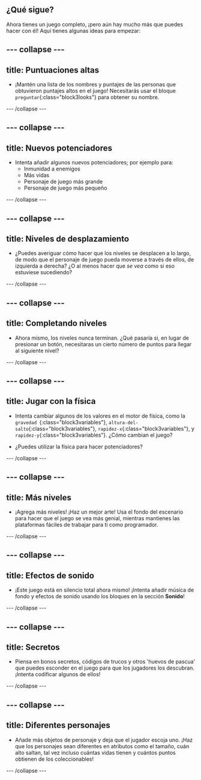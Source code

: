 ## ¿Qué sigue?

Ahora tienes un juego completo, ¡pero aún hay mucho más que puedes hacer con él! Aquí tienes algunas ideas para empezar:

## \--- collapse \---

## title: Puntuaciones altas

+ ¡Mantén una lista de los nombres y puntajes de las personas que obtuvieron puntajes altos en el juego! Necesitarás usar el bloque `preguntar`{:class="block3looks"} para obtener su nombre.

\--- /collapse \---

## \--- collapse \---

## title: Nuevos potenciadores

+ Intenta añadir algunos nuevos potenciadores; por ejemplo para: 
  + Inmunidad a enemigos
  + Más vidas
  + Personaje de juego más grande
  + Personaje de juego más pequeño

\--- /collapse \---

## \--- collapse \---

## title: Niveles de desplazamiento

+ ¿Puedes averiguar cómo hacer que los niveles se desplacen a lo largo, de modo que el personaje de juego pueda moverse a través de ellos, de izquierda a derecha? ¿O al menos hacer que *se vea* como si eso estuviese sucediendo?

\--- /collapse \---

## \--- collapse \---

## title: Completando niveles

+ Ahora mismo, los niveles nunca terminan. ¿Qué pasaría si, en lugar de presionar un botón, necesitaras un cierto número de puntos para llegar al siguiente nivel?

\--- /collapse \---

## \--- collapse \---

## title: Jugar con la física

+ Intenta cambiar algunos de los valores en el motor de física, como la `gravedad `{:class="block3variables"}, `altura-del-salto`{:class="block3variables"}, `rapidez-x`{:class="block3variables"}, y `rapidez-y`{:class="block3variables"}. ¿Cómo cambian el juego?

+ ¿Puedes utilizar la física para hacer potenciadores?

\--- /collapse \---

## \--- collapse \---

## title: Más niveles

+ ¡Agrega más niveles! ¡Haz un mejor arte! Usa el fondo del escenario para hacer que el juego se vea más genial, mientras mantienes las plataformas fáciles de trabajar para ti como programador.

\--- /collapse \---

## \--- collapse \---

## title: Efectos de sonido

+ ¡Este juego está en silencio total ahora mismo! ¡Intenta añadir música de fondo y efectos de sonido usando los bloques en la sección **Sonido**!

\--- /collapse \---

## \--- collapse \---

## title: Secretos

+ Piensa en bonos secretos, códigos de trucos y otros 'huevos de pascua' que puedes esconder en el juego para que los jugadores los descubran. ¡Intenta codificar algunos de ellos!

\--- /collapse \---

## \--- collapse \---

## title: Diferentes personajes

+ Añade más objetos de personaje y deja que el jugador escoja uno. ¡Haz que los personajes sean diferentes en atributos como el tamaño, cuán alto saltan, tal vez incluso cuántas vidas tienen y cuántos puntos obtienen de los coleccionables! 

\--- /collapse \---